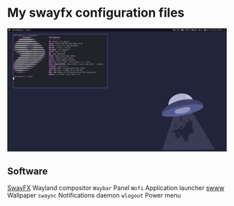 # My swayfx configuration files
![alt text](https://github.com/thedanilfez/gentoo-sway/raw/master/screenshot.png)
## Software
[SwayFX](https://github.com/WillPower3309/swayfx) Wayland compositor
`Waybar` Panel
`Wofi` Application launcher
[swww](https://github.com/LGFae/swww) Wallpaper
`swaync` Notifications daemon
`wlogout` Power menu
